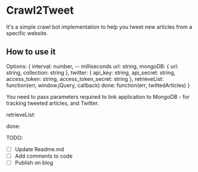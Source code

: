 Crawl2Tweet
===========

It's a simple crawl bot implementation to help you tweet new articles from a specific website.

How to use it
-------------

Options:
{
  interval: number, -- milliseconds
  url: string,
  mongoDB: {
    url: string,
    collection: string
  },
  twitter: {
    api_key: string,
    api_secret: string,
    access_token: string,
    access_token_secret: string
  },
  retrieveList: function(err, window.jQuery, callback)
  done: function(err, twittedArticles)
}


You need to pass parameters required to link application to MongoDB - for tracking tweeted articles, and Twitter.

retrieveList:

done:

TODO:
- [ ] Update Readme.md
- [ ] Add comments to code
- [ ] Publish on blog
